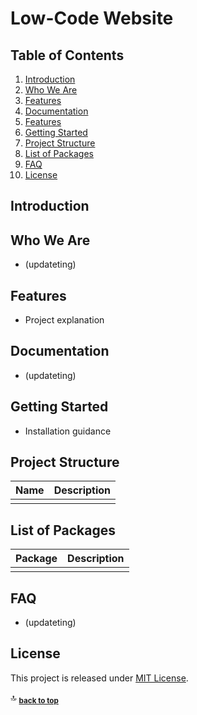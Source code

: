 # Low-Code Website


## Table of Contents

1. [Introduction](#introduction)
2. [Who We Are](#who-we-are)
3. [Features](#features)
4. [Documentation](#documentation)
5. [Features](#features)
6. [Getting Started](#getting-started)
7. [Project Structure](#getting-started)
8. [List of Packages](#list-of-packages)
9. [FAQ](#faq)
10. [License](#license)


## Introduction

<!-- ## Live Demo Link -->

## Who We Are

- (updateting)

## Features

* Project explanation

## Documentation

- (updateting)

## Getting Started

* Installation guidance

## Project Structure

| Name                               | Description                                                  |
| ---------------------------------- | ------------------------------------------------------------ |
|                                    |                                                              |

## List of Packages

| Package                         | Description                                                           |
| ------------------------------- | --------------------------------------------------------------------- |
|                                 |                                                                       |

## FAQ

- (updateting)

## License  
This project is released under [MIT License](https://github.com/ducminhhoang/LowCodeWebsite/LICENSE).

:top: <sub>[**back to top**](#table-of-contents)</sub>